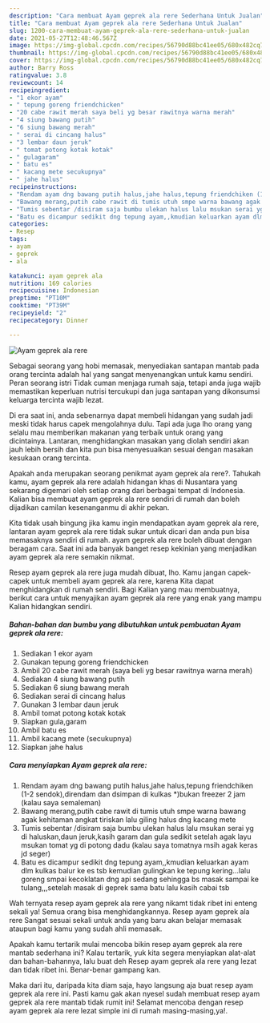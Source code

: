 ```yaml
---
description: "Cara membuat Ayam geprek ala rere Sederhana Untuk Jualan"
title: "Cara membuat Ayam geprek ala rere Sederhana Untuk Jualan"
slug: 1200-cara-membuat-ayam-geprek-ala-rere-sederhana-untuk-jualan
date: 2021-05-27T12:48:46.567Z
image: https://img-global.cpcdn.com/recipes/56790d88bc41ee05/680x482cq70/ayam-geprek-ala-rere-foto-resep-utama.jpg
thumbnail: https://img-global.cpcdn.com/recipes/56790d88bc41ee05/680x482cq70/ayam-geprek-ala-rere-foto-resep-utama.jpg
cover: https://img-global.cpcdn.com/recipes/56790d88bc41ee05/680x482cq70/ayam-geprek-ala-rere-foto-resep-utama.jpg
author: Barry Ross
ratingvalue: 3.8
reviewcount: 14
recipeingredient:
- "1 ekor ayam"
- " tepung goreng friendchicken"
- "20 cabe rawit merah saya beli yg besar rawitnya warna merah"
- "4 siung bawang putih"
- "6 siung bawang merah"
- " serai di cincang halus"
- "3 lembar daun jeruk"
- " tomat potong kotak kotak"
- " gulagaram"
- " batu es"
- " kacang mete secukupnya"
- " jahe halus"
recipeinstructions:
- "Rendam ayam dng bawang putih halus,jahe halus,tepung friendchiken (1-2 sendok),direndam dan dsimpan di kulkas *)bukan freezer 2 jam (kalau saya semaleman)"
- "Bawang merang,putih cabe rawit di tumis utuh smpe warna bawang agak kehitaman angkat tiriskan lalu giling halus dng kacang mete"
- "Tumis sebentar /disiram saja bumbu ulekan halus lalu msukan serai yg di haluskan,daun jeruk,kasih garam dan gula sedikit setelah agak layu msukan tomat yg di potong dadu (kalau saya tomatnya msih agak keras jd seger)"
- "Batu es dicampur sedikit dng tepung ayam,,kmudian keluarkan ayam dlm kulkas balur ke es tsb kemudian gulingkan ke tepung kering...lalu goreng smpai kecoklatan dng api sedang sehingga bs masak sampai ke tulang,,,setelah masak di geprek sama batu lalu kasih cabai tsb"
categories:
- Resep
tags:
- ayam
- geprek
- ala

katakunci: ayam geprek ala 
nutrition: 169 calories
recipecuisine: Indonesian
preptime: "PT10M"
cooktime: "PT39M"
recipeyield: "2"
recipecategory: Dinner

---
```



![Ayam geprek ala rere](https://img-global.cpcdn.com/recipes/56790d88bc41ee05/680x482cq70/ayam-geprek-ala-rere-foto-resep-utama.jpg)

Sebagai seorang yang hobi memasak, menyediakan santapan mantab pada orang tercinta adalah hal yang sangat menyenangkan untuk kamu sendiri. Peran seorang istri Tidak cuman menjaga rumah saja, tetapi anda juga wajib memastikan keperluan nutrisi tercukupi dan juga santapan yang dikonsumsi keluarga tercinta wajib lezat.

Di era  saat ini, anda sebenarnya dapat membeli hidangan yang sudah jadi meski tidak harus capek mengolahnya dulu. Tapi ada juga lho orang yang selalu mau memberikan makanan yang terbaik untuk orang yang dicintainya. Lantaran, menghidangkan masakan yang diolah sendiri akan jauh lebih bersih dan kita pun bisa menyesuaikan sesuai dengan masakan kesukaan orang tercinta. 



Apakah anda merupakan seorang penikmat ayam geprek ala rere?. Tahukah kamu, ayam geprek ala rere adalah hidangan khas di Nusantara yang sekarang digemari oleh setiap orang dari berbagai tempat di Indonesia. Kalian bisa membuat ayam geprek ala rere sendiri di rumah dan boleh dijadikan camilan kesenanganmu di akhir pekan.

Kita tidak usah bingung jika kamu ingin mendapatkan ayam geprek ala rere, lantaran ayam geprek ala rere tidak sukar untuk dicari dan anda pun bisa memasaknya sendiri di rumah. ayam geprek ala rere boleh dibuat dengan beragam cara. Saat ini ada banyak banget resep kekinian yang menjadikan ayam geprek ala rere semakin nikmat.

Resep ayam geprek ala rere juga mudah dibuat, lho. Kamu jangan capek-capek untuk membeli ayam geprek ala rere, karena Kita dapat menghidangkan di rumah sendiri. Bagi Kalian yang mau membuatnya, berikut cara untuk menyajikan ayam geprek ala rere yang enak yang mampu Kalian hidangkan sendiri.

<!--inarticleads1-->

##### Bahan-bahan dan bumbu yang dibutuhkan untuk pembuatan Ayam geprek ala rere:

1. Sediakan 1 ekor ayam
1. Gunakan  tepung goreng friendchicken
1. Ambil 20 cabe rawit merah (saya beli yg besar rawitnya warna merah)
1. Sediakan 4 siung bawang putih
1. Sediakan 6 siung bawang merah
1. Sediakan  serai di cincang halus
1. Gunakan 3 lembar daun jeruk
1. Ambil  tomat potong kotak kotak
1. Siapkan  gula,garam
1. Ambil  batu es
1. Ambil  kacang mete (secukupnya)
1. Siapkan  jahe halus




<!--inarticleads2-->

##### Cara menyiapkan Ayam geprek ala rere:

1. Rendam ayam dng bawang putih halus,jahe halus,tepung friendchiken (1-2 sendok),direndam dan dsimpan di kulkas *)bukan freezer 2 jam (kalau saya semaleman)
1. Bawang merang,putih cabe rawit di tumis utuh smpe warna bawang agak kehitaman angkat tiriskan lalu giling halus dng kacang mete
1. Tumis sebentar /disiram saja bumbu ulekan halus lalu msukan serai yg di haluskan,daun jeruk,kasih garam dan gula sedikit setelah agak layu msukan tomat yg di potong dadu (kalau saya tomatnya msih agak keras jd seger)
1. Batu es dicampur sedikit dng tepung ayam,,kmudian keluarkan ayam dlm kulkas balur ke es tsb kemudian gulingkan ke tepung kering...lalu goreng smpai kecoklatan dng api sedang sehingga bs masak sampai ke tulang,,,setelah masak di geprek sama batu lalu kasih cabai tsb




Wah ternyata resep ayam geprek ala rere yang nikamt tidak ribet ini enteng sekali ya! Semua orang bisa menghidangkannya. Resep ayam geprek ala rere Sangat sesuai sekali untuk anda yang baru akan belajar memasak ataupun bagi kamu yang sudah ahli memasak.

Apakah kamu tertarik mulai mencoba bikin resep ayam geprek ala rere mantab sederhana ini? Kalau tertarik, yuk kita segera menyiapkan alat-alat dan bahan-bahannya, lalu buat deh Resep ayam geprek ala rere yang lezat dan tidak ribet ini. Benar-benar gampang kan. 

Maka dari itu, daripada kita diam saja, hayo langsung aja buat resep ayam geprek ala rere ini. Pasti kamu gak akan nyesel sudah membuat resep ayam geprek ala rere mantab tidak rumit ini! Selamat mencoba dengan resep ayam geprek ala rere lezat simple ini di rumah masing-masing,ya!.

